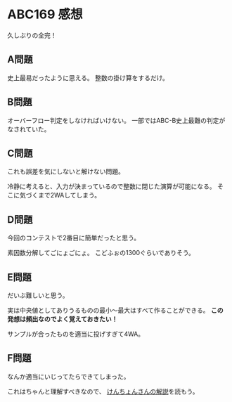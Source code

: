 # ABC169 感想

久しぶりの全完！

## A問題

史上最易だったように思える。
整数の掛け算をするだけ。

## B問題

オーバーフロー判定をしなければいけない。
一部ではABC-B史上最難の判定がなされていた。

## C問題

これも誤差を気にしないと解けない問題。

冷静に考えると、入力が決まっているので整数に閉じた演算が可能になる。
そこに気づくまで2WAしてしまう。

## D問題

今回のコンテストで2番目に簡単だったと思う。

素因数分解してごにょごにょ。
こどふぉの1300ぐらいでありそう。

## E問題

だいぶ難しいと思う。

実は中央値としてありうるものの最小〜最大はすべて作ることができる。
**この発想は頻出なのでよく覚えておきたい！**

サンプルが合ったものを適当に投げすぎて4WA。

## F問題

なんか適当にいじってたらできてしまった。

これはちゃんと理解すべきなので、
[けんちょんさんの解説](https://drken1215.hatenablog.com/entry/2020/06/02/155900)を読もう。

